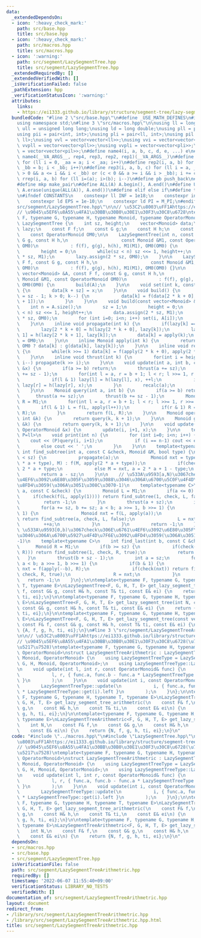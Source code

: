 ```yaml
---
data:
  _extendedDependsOn:
  - icon: ':heavy_check_mark:'
    path: src/base.hpp
    title: src/base.hpp
  - icon: ':heavy_check_mark:'
    path: src/macros.hpp
    title: src/macros.hpp
  - icon: ':warning:'
    path: src/segment/LazySegmentTree.hpp
    title: src/segment/LazySegmentTree.hpp
  _extendedRequiredBy: []
  _extendedVerifiedWith: []
  _isVerificationFailed: false
  _pathExtension: hpp
  _verificationStatusIcon: ':warning:'
  attributes:
    links:
    - https://ei1333.github.io/library/structure/segment-tree/lazy-segment-tree.cpp
  bundledCode: "#line 2 \"src/base.hpp\"\n#define _USE_MATH_DEFINES\n#include <bits/stdc++.h>\n\
    using namespace std;\n#line 3 \"src/macros.hpp\"\n\nusing ll = long long;\nusing\
    \ ull = unsigned long long;\nusing ld = long double;\nusing pll = pair<ll, ll>;\n\
    using pii = pair<int, int>;\nusing pli = pair<ll, int>;\nusing pil = pair<int,\
    \ ll>;\nusing vvl = vector<vector<ll>>;\nusing vvi = vector<vector<int>>;\nusing\
    \ vvpll = vector<vector<pll>>;\nusing vvpli = vector<vector<pli>>;\nusing vvpil\
    \ = vector<vector<pil>>;\n#define name4(i, a, b, c, d, e, ...) e\n#define rep(...)\
    \ name4(__VA_ARGS__, rep4, rep3, rep2, rep1)(__VA_ARGS__)\n#define rep1(i, a)\
    \ for (ll i = 0, _aa = a; i < _aa; i++)\n#define rep2(i, a, b) for (ll i = a,\
    \ _bb = b; i < _bb; i++)\n#define rep3(i, a, b, c) for (ll i = a, _bb = b; (c\
    \ > 0 && a <= i && i < _bb) or (c < 0 && a >= i && i > _bb); i += c)\n#define\
    \ rrep(i, a, b) for (ll i=(a); i>(b); i--)\n#define pb push_back\n#define eb emplace_back\n\
    #define mkp make_pair\n#define ALL(A) A.begin(), A.end()\n#define UNIQUE(A) sort(ALL(A)),\
    \ A.erase(unique(ALL(A)), A.end())\n#define elif else if\n#define tostr to_string\n\
    \n#ifndef CONSTANTS\n    constexpr ll INF = 1e18;\n    constexpr int MOD = 1000000007;\n\
    \    constexpr ld EPS = 1e-10;\n    constexpr ld PI = M_PI;\n#endif\n#line 3 \"\
    src/segment/LazySegmentTree.hpp\"\n\n// \u53C2\u8003\uFF1Ahttps://ei1333.github.io/library/structure/segment-tree/lazy-segment-tree.cpp\n\
    // \u9045\u5EF6\u8A55\u4FA1\u30BB\u30B0\u30E1\u30F3\u30C8\u6728\ntemplate<typename\
    \ F, typename G, typename H, typename Monoid, typename OperatorMonoid>\nstruct\
    \ LazySegmentTree {\n    int sz, height;\n    vector<Monoid> data;\n    vector<OperatorMonoid>\
    \ lazy;\n    const F f;\n    const G g;\n    const H h;\n    const Monoid M1;\n\
    \    const OperatorMonoid OM0;\n\n    LazySegmentTree(int n, const F f, const\
    \ G g, const H h,\n                    const Monoid &M1, const OperatorMonoid\
    \ OM0)\n            : f(f), g(g), h(h), M1(M1), OM0(OM0) {\n        sz = 1;\n\
    \        height = 0;\n        while(sz < n) sz <<= 1, height++;\n        data.assign(2\
    \ * sz, M1);\n        lazy.assign(2 * sz, OM0);\n    }\n\n    LazySegmentTree(const\
    \ F f, const G g, const H h,\n                    const Monoid &M1, const OperatorMonoid\
    \ OM0)\n            : f(f), g(g), h(h), M1(M1), OM0(OM0) {}\n\n    LazySegmentTree(const\
    \ vector<Monoid> &A, const F f, const G g, const H h,\n                    const\
    \ Monoid &M1, const OperatorMonoid OM0)\n            : f(f), g(g), h(h), M1(M1),\
    \ OM0(OM0) {\n        build(A);\n    }\n\n    void set(int k, const Monoid &x)\
    \ {\n        data[k + sz] = x;\n    }\n\n    void build() {\n        for(int k\
    \ = sz - 1; k > 0; k--) {\n            data[k] = f(data[2 * k + 0], data[2 * k\
    \ + 1]);\n        }\n    }\n\n    void build(const vector<Monoid> &A) {\n    \
    \    int n = A.size();\n        sz = 1;\n        height = 0;\n        while(sz\
    \ < n) sz <<= 1, height++;\n        data.assign(2 * sz, M1);\n        lazy.assign(2\
    \ * sz, OM0);\n        for (int i=0; i<n; i++) set(i, A[i]);\n        build();\n\
    \    }\n\n    inline void propagate(int k) {\n        if(lazy[k] == OM0) return;\n\
    \        lazy[2 * k + 0] = h(lazy[2 * k + 0], lazy[k]);\n        lazy[2 * k +\
    \ 1] = h(lazy[2 * k + 1], lazy[k]);\n        data[k] = apply(k);\n        lazy[k]\
    \ = OM0;\n    }\n\n    inline Monoid apply(int k) {\n        return lazy[k] ==\
    \ OM0 ? data[k] : g(data[k], lazy[k]);\n    }\n\n    inline void recalc(int k)\
    \ {\n        while(k >>= 1) data[k] = f(apply(2 * k + 0), apply(2 * k + 1));\n\
    \    }\n\n    inline void thrust(int k) {\n        for(int i = height; i > 0;\
    \ i--) propagate(k >> i);\n    }\n\n    void update(int a, int b, const OperatorMonoid\
    \ &x) {\n        if(a >= b) return;\n        thrust(a += sz);\n        thrust(b\
    \ += sz - 1);\n        for(int l = a, r = b + 1; l < r; l >>= 1, r >>= 1) {\n\
    \            if(l & 1) lazy[l] = h(lazy[l], x), ++l;\n            if(r & 1) --r,\
    \ lazy[r] = h(lazy[r], x);\n        }\n        recalc(a);\n        recalc(b);\n\
    \    }\n\n    Monoid query(int a, int b) {\n        if(a >= b) return M1;\n  \
    \      thrust(a += sz);\n        thrust(b += sz - 1);\n        Monoid L = M1,\
    \ R = M1;\n        for(int l = a, r = b + 1; l < r; l >>= 1, r >>= 1) {\n    \
    \        if(l & 1) L = f(L, apply(l++));\n            if(r & 1) R = f(apply(--r),\
    \ R);\n        }\n        return f(L, R);\n    }\n\n    Monoid operator[](const\
    \ int &k) {\n        return query(k, k + 1);\n    }\n\n    Monoid get(const int\
    \ &k) {\n        return query(k, k + 1);\n    }\n\n    void update(int i, const\
    \ OperatorMonoid &x) {\n        update(i, i+1, x);\n    }\n\n    template<typename\
    \ P=ll>\n    void print(int n) {\n        for (int i=0; i<n; i++) {\n        \
    \    cout << (P)query(i, i+1);\n            if (i == n-1) cout << endl;\n    \
    \        else cout << ' ';\n        }\n    }\n\n    template<typename C>\n   \
    \ int find_subtree(int a, const C &check, Monoid &M, bool type) {\n        while(a\
    \ < sz) {\n            propagate(a);\n            Monoid nxt = type ? f(apply(2\
    \ * a + type), M) : f(M, apply(2 * a + type));\n            if(check(nxt)) a =\
    \ 2 * a + type;\n            else M = nxt, a = 2 * a + 1 - type;\n        }\n\
    \        return a - sz;\n    }\n\n    // \u533A\u9593[a,N)\u3067check\u306E\u6761\
    \u4EF6\u3092\u6E80\u305F\u3059\u3088\u3046\u306A\u6700\u5C0F\u4F4D\u7F6E\u3092\
    \u8FD4\u3059(\u306A\u3051\u308C\u3070-1)\n    template<typename C>\n    int find_first(int\
    \ a, const C &check) {\n        Monoid L = M1;\n        if(a <= 0) {\n       \
    \     if(check(f(L, apply(1)))) return find_subtree(1, check, L, false);\n   \
    \         return -1;\n        }\n        thrust(a + sz);\n        int b = sz;\n\
    \        for(a += sz, b += sz; a < b; a >>= 1, b >>= 1) {\n            if(a &\
    \ 1) {\n                Monoid nxt = f(L, apply(a));\n                if(check(nxt))\
    \ return find_subtree(a, check, L, false);\n                L = nxt;\n       \
    \         ++a;\n            }\n        }\n        return -1;\n    }\n\n    //\
    \ \u533A\u9593[0,b)\u3067check\u306E\u6761\u4EF6\u3092\u6E80\u305F\u3059\u3088\
    \u3046\u306A\u6700\u5927\u4F4D\u7F6E\u3092\u8FD4\u3059(\u306A\u3051\u308C\u3070\
    -1)\n    template<typename C>\n    int find_last(int b, const C &check) {\n  \
    \      Monoid R = M1;\n        if(b >= sz) {\n            if(check(f(apply(1),\
    \ R))) return find_subtree(1, check, R, true);\n            return -1;\n     \
    \   }\n        thrust(b + sz - 1);\n        int a = sz;\n        for(b += sz;\
    \ a < b; a >>= 1, b >>= 1) {\n            if(b & 1) {\n                Monoid\
    \ nxt = f(apply(--b), R);\n                if(check(nxt)) return find_subtree(b,\
    \ check, R, true);\n                R = nxt;\n            }\n        }\n     \
    \   return -1;\n    }\n};\n\ntemplate<typename F, typename G, typename H, typename\
    \ T, typename E>\nLazySegmentTree<F, G, H, T, E> get_lazy_segment_tree(const F&\
    \ f, const G& g, const H& h, const T& ti, const E& ei) {\n    return {f, g, h,\
    \ ti, ei};\n}\n\ntemplate<typename F, typename G, typename H, typename T, typename\
    \ E>\nLazySegmentTree<F, G, H, T, E> get_lazy_segment_tree(int N, const F& f,\
    \ const G& g, const H& h, const T& ti, const E& ei) {\n    return {N, f, g, h,\
    \ ti, ei};\n}\n\ntemplate<typename F, typename G, typename H, typename T, typename\
    \ E>\nLazySegmentTree<F, G, H, T, E> get_lazy_segment_tree(const vector<T> &A,\
    \ const F& f, const G& g, const H& h, const T& ti, const E& ei) {\n    return\
    \ {A, f, g, h, ti, ei};\n}\n#line 3 \"src/segment/LazySegmentTreeArithmetric.hpp\"\
    \n\n// \u53C2\u8003\uFF1Ahttps://ei1333.github.io/library/structure/segment-tree/lazy-segment-tree.cpp\n\
    // \u9045\u5EF6\u8A55\u4FA1\u30BB\u30B0\u30E1\u30F3\u30C8\u6728(\u7B49\u5DEE\u6570\
    \u5217\u7528)\ntemplate<typename F, typename G, typename H, typename Monoid, typename\
    \ OperatorMonoid>\nstruct LazySegmentTreeArithmetric : LazySegmentTree<F, G, H,\
    \ Monoid, OperatorMonoid> {\n    using LazySegmentTreeType = LazySegmentTree<F,\
    \ G, H, Monoid, OperatorMonoid>;\n    using LazySegmentTreeType::LazySegmentTree;\n\
    \n    void update(int l, int r, const OperatorMonoid& func) {\n        LazySegmentTreeType::update(\n\
    \            l, r, { func.a, func.b - func.a * LazySegmentTreeType::get(l).left\
    \ }\n        );\n    }\n\n    void update(int i, const OperatorMonoid& func) {\n\
    \        LazySegmentTreeType::update(\n            i, { func.a, func.b - func.a\
    \ * LazySegmentTreeType::get(i).left }\n        );\n    }\n};\n\ntemplate<typename\
    \ F, typename G, typename H, typename T, typename E>\nLazySegmentTreeArithmetric<F,\
    \ G, H, T, E> get_lazy_segment_tree_arithmetric(\n    const F& f,\n    const G&\
    \ g,\n    const H& h,\n    const T& ti,\n    const E& ei\n) {\n    return {f,\
    \ g, h, ti, ei};\n}\n\ntemplate<typename F, typename G, typename H, typename T,\
    \ typename E>\nLazySegmentTreeArithmetric<F, G, H, T, E> get_lazy_segment_tree_arithmetric(\n\
    \    int N,\n    const F& f,\n    const G& g,\n    const H& h,\n    const T& ti,\n\
    \    const E& ei\n) {\n    return {N, f, g, h, ti, ei};\n}\n"
  code: "#include \"../macros.hpp\"\n#include \"LazySegmentTree.hpp\"\n\n// \u53C2\
    \u8003\uFF1Ahttps://ei1333.github.io/library/structure/segment-tree/lazy-segment-tree.cpp\n\
    // \u9045\u5EF6\u8A55\u4FA1\u30BB\u30B0\u30E1\u30F3\u30C8\u6728(\u7B49\u5DEE\u6570\
    \u5217\u7528)\ntemplate<typename F, typename G, typename H, typename Monoid, typename\
    \ OperatorMonoid>\nstruct LazySegmentTreeArithmetric : LazySegmentTree<F, G, H,\
    \ Monoid, OperatorMonoid> {\n    using LazySegmentTreeType = LazySegmentTree<F,\
    \ G, H, Monoid, OperatorMonoid>;\n    using LazySegmentTreeType::LazySegmentTree;\n\
    \n    void update(int l, int r, const OperatorMonoid& func) {\n        LazySegmentTreeType::update(\n\
    \            l, r, { func.a, func.b - func.a * LazySegmentTreeType::get(l).left\
    \ }\n        );\n    }\n\n    void update(int i, const OperatorMonoid& func) {\n\
    \        LazySegmentTreeType::update(\n            i, { func.a, func.b - func.a\
    \ * LazySegmentTreeType::get(i).left }\n        );\n    }\n};\n\ntemplate<typename\
    \ F, typename G, typename H, typename T, typename E>\nLazySegmentTreeArithmetric<F,\
    \ G, H, T, E> get_lazy_segment_tree_arithmetric(\n    const F& f,\n    const G&\
    \ g,\n    const H& h,\n    const T& ti,\n    const E& ei\n) {\n    return {f,\
    \ g, h, ti, ei};\n}\n\ntemplate<typename F, typename G, typename H, typename T,\
    \ typename E>\nLazySegmentTreeArithmetric<F, G, H, T, E> get_lazy_segment_tree_arithmetric(\n\
    \    int N,\n    const F& f,\n    const G& g,\n    const H& h,\n    const T& ti,\n\
    \    const E& ei\n) {\n    return {N, f, g, h, ti, ei};\n}\n"
  dependsOn:
  - src/macros.hpp
  - src/base.hpp
  - src/segment/LazySegmentTree.hpp
  isVerificationFile: false
  path: src/segment/LazySegmentTreeArithmetric.hpp
  requiredBy: []
  timestamp: '2022-06-07 11:55:40+09:00'
  verificationStatus: LIBRARY_NO_TESTS
  verifiedWith: []
documentation_of: src/segment/LazySegmentTreeArithmetric.hpp
layout: document
redirect_from:
- /library/src/segment/LazySegmentTreeArithmetric.hpp
- /library/src/segment/LazySegmentTreeArithmetric.hpp.html
title: src/segment/LazySegmentTreeArithmetric.hpp
---
```

